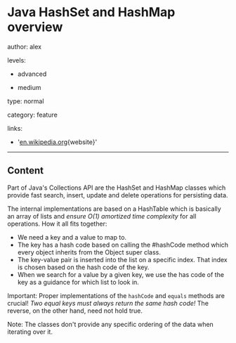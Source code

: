 # Java HashSet and HashMap overview
author: alex

levels:

  - advanced

  - medium

type: normal

category: feature

links:

  - '[en.wikipedia.org](https://en.wikipedia.org/wiki/Hash_table){website}'

---
## Content

Part of Java's Collections API are the HashSet and HashMap classes which provide fast search, insert, update and delete operations for persisting data.

The internal implementations are based on a HashTable which is basically an array of lists and *ensure O(1) amortized time complexity* for all operations.
How it all fits together:

- We need a key and a value to map to.
- The key has a hash code based on calling the #hashCode method which every object inherits from the Object super class.
- The key-value pair is inserted into the list on a specific index. That index is chosen based on the hash code of the key.
- When we search for a value by a given key, we use the has code of the key as a guidance for which list to look in.


Important: Proper implementations of the `hashCode` and `equals` methods are crucial! *Two equal keys must always return the same hash code!* The reverse, on the other hand, need not hold true.

Note: The classes don't provide any specific ordering of the data when iterating over it.
